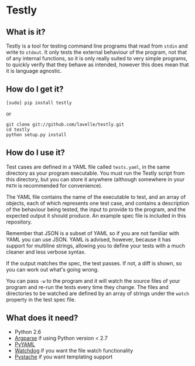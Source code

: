# Testly

## What is it?
Testly is a tool for testing command line programs that read from `stdin` and write to `stdout`. It only tests the external behaviour of the program, not that of any internal functions, so it is only really suited to very simple programs, to quickly verify that they behave as intended, however this does mean that it is language agnostic.

## How do I get it?
`[sudo] pip install testly`

or

```
git clone git://github.com/lavelle/testly.git
cd testly
python setup.py install
```

## How do I use it?
Test cases are defined in a YAML file called `tests.yaml`, in the same directory as your program executable. You must run the Testly script from this directory, but you can store it anywhere (although somewhere in your `PATH` is recommended for convenience).

The YAML file contains the name of the executable to test, and an array of objects, each of which represents one test case, and contains a description of the behaviour being tested, the input to provide to the program, and the expected output it should produce. An example spec file is included in this repository.

Remember that JSON is a subset of YAML so if you are not familiar with YAML you can use JSON. YAML is advised, however, because it has support for multiline strings, allowing you to define your tests with a much cleaner and less verbose syntax.

If the output matches the spec, the test passes. If not, a diff is shown, so you can work out what's going wrong.

You can pass `-w` to the program and it will watch the source files of your program and re-run the tests every time they change. The files and directories to be watched are defined by an array of strings under the `watch` property in the test spec file.

## What does it need?
- Python 2.6
- [Argparse](http://pypi.python.org/pypi/argparse) if using Python version < 2.7
- [PyYAML](http://pypi.python.org/pypi/PyYAML)
- [Watchdog](https://github.com/gorakhargosh/watchdog) if you want the file watch functionality
- [Pystache](https://github.com/defunkt/pystache) if you want templating support
